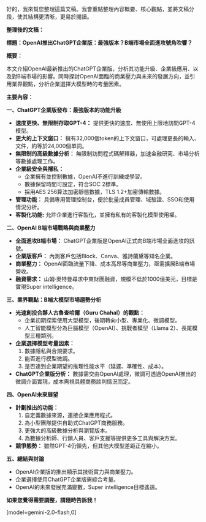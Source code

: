 好的，我來幫您整理這篇文稿。我會重點整理內容概要、核心觀點，並將文稿分段，使其結構更清晰，更易於閱讀。

**整理後的文稿：**

**標題：OpenAI推出ChatGPT企業版：最強版本？B端市場全面進攻號角吹響？**

**概要：**

本文介紹OpenAI最新推出的ChatGPT企業版，分析其功能升級、企業級應用、以及對B端市場的影響。同時探討OpenAI面臨的商業壓力與未來的發展方向，並引用業界觀點，分析企業選擇大模型時的考量因素。

**主要內容：**

**一、ChatGPT企業版發布：最強版本的功能升級**

*   **速度更快、無限制存取GPT-4：** 提供更快的速度、無使用上限地訪問GPT-4模型。
*   **更大的上下文窗口：** 擁有32,000個token的上下文窗口，可處理更長的輸入、文件，約等於24,000個單詞。
*   **無限制的高級數據分析：** 無限制訪問程式碼解釋器，加速金融研究、市場分析等數據處理工作。
*   **企業級安全與隱私：**
    *   企業擁有並控制數據，OpenAI不進行訓練或學習。
    *   數據保留時間可設定，符合SOC 2標準。
    *   採用AES 256算法加密靜態數據，TLS 1.2+加密傳輸數據。
*   **管理功能：** 具備專用管理控制台，便於批量成員管理、域驗證、SSO和使用情況分析。
*   **客製化功能:** 允許企業進行客製化，並擁有私有的客製化模型使用權。

**二、OpenAI B端市場戰略與商業壓力**

*   **全面進攻B端市場：** ChatGPT企業版是OpenAI正式向B端市場全面進攻的訊號。
*   **企業版客戶：** 內測客戶包括Block、Canva、雅詩蘭黛等知名企業。
*   **商業壓力：** OpenAI面臨流量下降、成本高昂等商業壓力，亟需擴展B端市場營收。
*   **融資需求：** 山姆·奧特曼尋求中東財團融資，規模不低於1000億美元，目標是實現Super intelligence。

**三、業界觀點：B端大模型市場趨勢分析**

*   **光速創投合夥人古魯查哈爾（Guru Chahal）的觀點：**
    *   企業初期探索使用大型模型，後期轉向小型、專業化、微調模型。
    *   人工智能模型分為巨腦模型（OpenAI）、挑戰者模型（Llama 2）、長尾模型三種類別。
*   **企業選擇模型考量因素：**
    1.  數據隱私與合規要求。
    2.  能否進行模型微調。
    3.  是否達到企業期望的推理性能水平（延遲、準確性、成本）。
*   **ChatGPT企業版分析：** 數據需交由OpenAI處理，微調可透過OpenAI推出的微調介面實現，成本需視具體商務談判情況而定。

**四、OpenAI未來展望**

*   **計劃推出的功能：**
    1.  自定義數據來源，連接企業應用程式。
    2.  為小型團隊提供自助式ChatGPT商務服務。
    3.  更強大的高級數據分析與瀏覽版本。
    4.  為數據分析師、行銷人員、客戶支援等提供更多工具與解決方案。
*   **競爭態勢：** 雖然GPT-4仍領先，但其他大模型差距正在縮小。

**五、總結與討論**

*   OpenAI企業版的推出顯示其技術實力與商業壓力。
*   企業選擇使用ChatGPT企業版需綜合考量。
*   OpenAI的未來發展充滿變數，Super intelligence目標遙遠。

**如果您覺得需要調整，請隨時告訴我！**

[model=gemini-2.0-flash,0]

